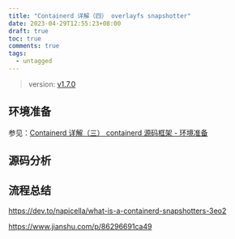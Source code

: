 ```yaml
---
title: "Containerd 详解（四） overlayfs snapshotter"
date: 2023-04-29T12:55:23+08:00
draft: true
toc: true
comments: true
tags:
  - untagged
---
```


> version: [v1.7.0](https://github.com/containerd/containerd/tree/v1.7.0)

## 环境准备

参见：[Containerd 详解（三） containerd 源码框架 - 环境准备](/posts/containerd-3-containerd-source-framework/#环境准备)

## 源码分析

## 流程总结

https://dev.to/napicella/what-is-a-containerd-snapshotters-3eo2

https://www.jianshu.com/p/86296691ca49
